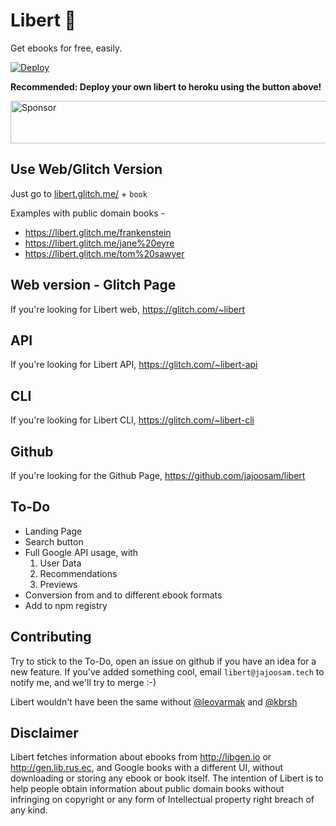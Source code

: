 # Libert 📖
Get ebooks for free, easily.

[![Deploy](https://www.herokucdn.com/deploy/button.svg)](https://heroku.com/deploy)


**Recommended: Deploy your own libert to heroku using the button above!**

<a target='_blank' rel='nofollow' href='https://app.codesponsor.io/link/gk2KHfxPsEcG2TgXLtSXnnoA/jajoosam/libert'>  <img alt='Sponsor' width='888' height='68' src='https://app.codesponsor.io/embed/gk2KHfxPsEcG2TgXLtSXnnoA/jajoosam/libert.svg' /></a>

## Use Web/Glitch Version
Just go to [libert.glitch.me/](https://libert.glitch.me/) + `book`

Examples with public domain books - 

- https://libert.glitch.me/frankenstein
- https://libert.glitch.me/jane%20eyre
- https://libert.glitch.me/tom%20sawyer

## Web version - Glitch Page
If you're looking for Libert web, https://glitch.com/~libert

## API
If you're looking for Libert API, https://glitch.com/~libert-api

## CLI
If you're looking for Libert CLI, https://glitch.com/~libert-cli

## Github
If you're looking for the Github Page, https://github.com/jajoosam/libert

## To-Do
- Landing Page
- Search button
- Full Google API usage, with
  1. User Data
  2. Recommendations
  3. Previews
- Conversion from and to different ebook formats
- Add to npm registry



## Contributing

Try to stick to the To-Do, open an issue on github if you have an idea for a new feature. If you've added something cool, email `libert@jajoosam.tech` to notify me, and we'll try to merge :-)

Libert wouldn't have been the same without [@leovarmak](http://twitter.com/leovarmak) and [@kbrsh](http://kabir.ml)

## Disclaimer

Libert fetches information about ebooks from http://libgen.io or http://gen.lib.rus.ec, and Google books with a different UI, without downloading or storing any ebook or book itself. The intention of Libert is to help people obtain information about public domain books without infringing on copyright or any form of Intellectual property right breach of any kind.

